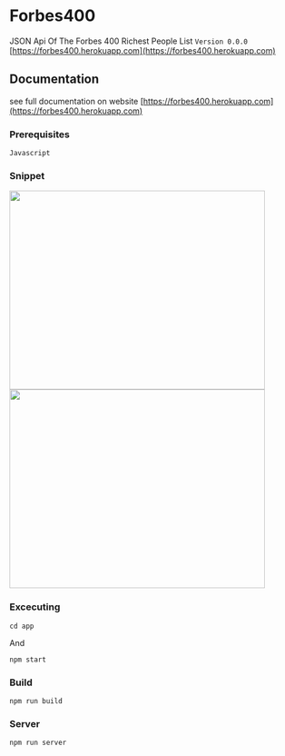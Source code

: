 # Forbes400
JSON Api Of The Forbes 400 Richest People List `Version 0.0.0` <br /> 
[https://forbes400.herokuapp.com](https://forbes400.herokuapp.com) 

## Documentation
see full documentation on website [https://forbes400.herokuapp.com](https://forbes400.herokuapp.com) 

### Prerequisites
```
Javascript
```
### Snippet
<img src="https://forbes400.herokuapp.com/screenshot1.png" width="450" height="350">
<img src="https://forbes400.herokuapp.com/screenshot2.png" width="450" height="350">

### Excecuting
```
cd app
```

And

```
npm start
```

### Build
```
npm run build
```

### Server
```
npm run server
```
